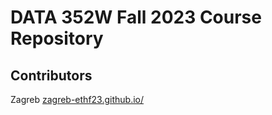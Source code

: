 # DATA 352W Fall 2023 Course Repository 
## Contributors
Zagreb [zagreb-ethf23.github.io/](https://zagreb-ethf23.github.io/)
